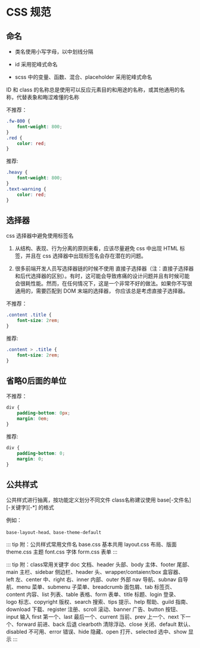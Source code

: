 # CSS 规范

## 命名

- 类名使用小写字母，以中划线分隔

- id 采用驼峰式命名

- scss 中的变量、函数、混合、placeholder 采用驼峰式命名

ID 和 class 的名称总是使用可以反应元素目的和用途的名称，或其他通用的名称，代替表象和晦涩难懂的名称

不推荐：

``` css
.fw-800 {
    font-weight: 800;
}
.red {
    color: red;
}
```

推荐:

``` css
.heavy {
    font-weight: 800;
}
.text-warning {
    color: red;
}
```

## 选择器

css 选择器中避免使用标签名

1. 从结构、表现、行为分离的原则来看，应该尽量避免 css 中出现 HTML 标签，并且在 css 选择器中出现标签名会存在潜在的问题。

2. 很多前端开发人员写选择器链的时候不使用 直接子选择器（注：直接子选择器和后代选择器的区别）。有时，这可能会导致疼痛的设计问题并且有时候可能会很耗性能。然而，在任何情况下，这是一个非常不好的做法。如果你不写很通用的，需要匹配到 DOM 末端的选择器， 你应该总是考虑直接子选择器。

不推荐：

``` css
.content .title {
    font-size: 2rem;
}
```

推荐:

``` css
.content > .title {
    font-size: 2rem;
}
```

## 省略0后面的单位

不推荐：

``` css
div {
    padding-bottom: 0px;
    margin: 0em;
}
```

推荐:

``` css
div {
    padding-bottom: 0;
    margin: 0;
}
```

## 公共样式

公共样式进行抽离，按功能定义划分不同文件
class名称建议使用 base[-文件名][-关键字][-*] 的格式

例如：

```
base-layout-head、base-theme-default
```

::: tip 附：公共样式常用文件名
base.css 基本共用
layout.css 布局、版面
theme.css 主题
font.css 字体
form.css 表单
:::

::: tip 附：class常用关键字
doc 文档、header 头部、body 主体、footer 尾部、main 主栏、sidebar 侧边栏、header 头、wrapper/contaienr/box 盒容器、left 左、center 中、right 右、inner 内部、outer 外部
nav 导航、subnav 自导航、menu 菜单、submenu 子菜单、breadcrumb 面包屑、tab 标签页、content 内容、list 列表、table 表格、form 表单、title 标题、login 登录、logo 标志、copyright 版权、search 搜索、tips 提示、help 帮助、guild 指南、download 下载、register 注册、scroll 滚动、banner 广告、button 按钮、input 输入
first 第一个、last 最后一个、current 当前、prev 上一个、next 下一个、forward 前进、back 后退
clearboth 清除浮动、close 关闭、default 默认、disabled 不可用、error 错误、hide 隐藏、open 打开、selected 选中、show 显示
:::